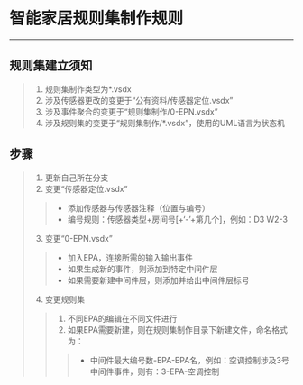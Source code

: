 # 智能家居规则集制作规则
---------------------
## 规则集建立须知
  > 1. 规则集制作类型为*.vsdx
  > 2. 涉及传感器更改的变更于“公有资料\/传感器定位.vsdx”
  > 3. 涉及事件聚合的变更于“规则集制作\/0\-EPN.vsdx”
  > 4. 涉及规则集的变更于“规则集制作\/\*.vsdx”，使用的UML语言为状态机
## 步骤
  > 1. 更新自己所在分支
  > 2. 变更“传感器定位.vsdx”
  > > * 添加传感器与传感器注释（位置与编号）
  > > * 编号规则：传感器类型+房间号\[+‘-’+第几个\]，例如：D3  W2-3
  > 3. 变更“0\-EPN.vsdx”
  > > * 加入EPA，连接所需的输入输出事件
  > > * 如果生成新的事件，则添加到特定中间件层
  > > * 如果需要新建中间件层，则添加并给出中间件层标号
  > 4. 变更规则集
  > > 1. 不同EPA的编辑在不同文件进行
  > > 2. 如果EPA需要新建，则在规则集制作目录下新建文件，命名格式为：
  > > > * 中间件最大编号数\-EPA\-EPA名，例如：空调控制涉及3号中间件事件，则有：3\-EPA\-空调控制
